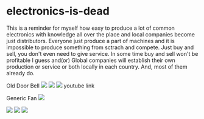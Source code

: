 # electronics-is-dead
This is a reminder for myself how easy to produce a lot of common electronics with knowledge all over the place 
and local companies become just distributors. Everyone just produce a part of machines and it is impossible
to produce something from sctrach and compete. Just buy and sell, you don't even need to give service.
In some time buy and sell won't be profitable I guess and(or) Global companies will establish their own 
production or service or both locally in each country. And, most of them already do.


Old Door Bell
![](pics/1-1.jpg)
![](pics/1-2.jpg)
![](pics/1-3.jpg)
youtube link


Generic Fan
![](pics/2-1.jpg)

![](pics/3-1.jpg)
![](pics/3-2.jpg)
![](pics/3-3.png)
